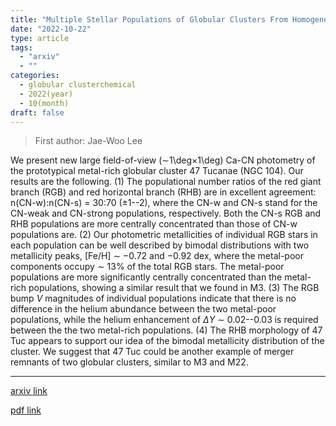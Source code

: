 ```yaml
---
title: "Multiple Stellar Populations of Globular Clusters From Homogeneous Ca-CN-CH-NH Photometry. VII. Metal-Poor Populations in 47 Tucanae (NGC 104)"
date: "2022-10-22"
type: article
tags:
  - "arxiv"
  - ""
categories:
  - globular clusterchemical
  - 2022(year)
  - 10(month)
draft: false
---
```


> First author: Jae-Woo Lee

 We present new large field-of-view ($\sim$1\deg$\times$1\deg) Ca-CN
photometry of the prototypical metal-rich globular cluster 47 Tucanae (NGC
104). Our results are the following. (1) The populational number ratios of the
red giant branch (RGB) and red horizontal branch (RHB) are in excellent
agreement: n(CN-w):n(CN-s) = 30:70 ($\pm$1--2), where the CN-w and CN-s stand
for the CN-weak and CN-strong populations, respectively. Both the CN-s RGB and
RHB populations are more centrally concentrated than those of CN-w populations
are. (2) Our photometric metallicities of individual RGB stars in each
population can be well described by bimodal distributions with two metallicity
peaks, [Fe/H] $\sim$ $-$0.72 and $-$0.92 dex, where the metal-poor components
occupy $\sim$ 13% of the total RGB stars. The metal-poor populations are more
significantly centrally concentrated than the metal-rich populations, showing a
similar result that we found in M3. (3) The RGB bump $V$ magnitudes of
individual populations indicate that there is no difference in the helium
abundance between the two metal-poor populations, while the helium enhancement
of $\Delta Y$ $\sim$ 0.02--0.03 is required between the the two metal-rich
populations. (4) The RHB morphology of 47 Tuc appears to support our idea of
the bimodal metallicity distribution of the cluster. We suggest that 47 Tuc
could be another example of merger remnants of two globular clusters, similar
to M3 and M22.

---
[arxiv link](http://arxiv.org/abs/2210.12332v1)

[pdf link](http://arxiv.org/pdf/2210.12332v1)